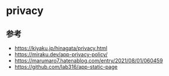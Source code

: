 # privacy

## 参考
- https://kiyaku.jp/hinagata/privacy.html  
- https://miraku.dev/app-privacy-policy/  
- https://marumaro7.hatenablog.com/entry/2021/08/01/060459
- https://github.com/lab316/app-static-page  
